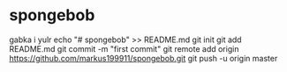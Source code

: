 # spongebob
gabka i yulr 
echo "# spongebob" >> README.md
git init
git add README.md
git commit -m "first commit"
git remote add origin https://github.com/markus199911/spongebob.git
git push -u origin master
